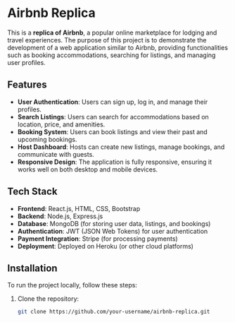 # Airbnb Replica

This is a **replica of Airbnb**, a popular online marketplace for lodging and travel experiences. The purpose of this project is to demonstrate the development of a web application similar to Airbnb, providing functionalities such as booking accommodations, searching for listings, and managing user profiles.

## Features

- **User Authentication**: Users can sign up, log in, and manage their profiles.
- **Search Listings**: Users can search for accommodations based on location, price, and amenities.
- **Booking System**: Users can book listings and view their past and upcoming bookings.
- **Host Dashboard**: Hosts can create new listings, manage bookings, and communicate with guests.
- **Responsive Design**: The application is fully responsive, ensuring it works well on both desktop and mobile devices.

## Tech Stack

- **Frontend**: React.js, HTML, CSS, Bootstrap
- **Backend**: Node.js, Express.js
- **Database**: MongoDB (for storing user data, listings, and bookings)
- **Authentication**: JWT (JSON Web Tokens) for user authentication
- **Payment Integration**: Stripe (for processing payments)
- **Deployment**: Deployed on Heroku (or other cloud platforms)
  
## Installation

To run the project locally, follow these steps:

1. Clone the repository:
   ```bash
   git clone https://github.com/your-username/airbnb-replica.git
